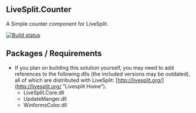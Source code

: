 ## LiveSplit.Counter
A Simple counter component for LiveSplit. 

[![Build status](https://ci.appveyor.com/api/projects/status/kkjedi7tui9jgeqi?svg=true)](https://ci.appveyor.com/project/Chris-E-J-Ellis/livesplit-counter)

## Packages / Requirements

- If you plan on building this solution yourself, you may need to add references to the following dlls (the included versions may be outdated), all of which are distributed with LiveSplit: [http://livesplit.org/](http://livesplit.org/ "Livesplit Home").
	+ LiveSplit.Core.dll
	+ UpdateManger.dll
	+ WinformsColor.dll
